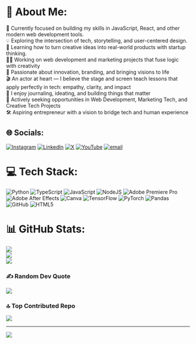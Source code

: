 # 💫 About Me:
🔭 Currently focused on building my skills in JavaScript, React, and other modern web development tools.<br>💡 Exploring the intersection of tech, storytelling, and user-centered design.<br>🎯 Learning how to turn creative ideas into real-world products with startup thinking.<br>👨‍💻 Working on web development and marketing projects that fuse logic with creativity<br>🧠 Passionate about innovation, branding, and bringing visions to life<br>🎬 An actor at heart — I believe the stage and screen teach lessons that apply perfectly in tech: empathy, clarity, and impact<br>📖 I enjoy journaling, ideating, and building things that matter<br>👀 Actively seeking opportunities in Web Development, Marketing Tech, and Creative Tech Projects<br>🛠️ Aspiring entrepreneur with a vision to bridge tech and human experience


## 🌐 Socials:
[![Instagram](https://img.shields.io/badge/Instagram-%23E4405F.svg?logo=Instagram&logoColor=white)](https://instagram.com/https://www.instagram.com/sanjeev173314/) [![LinkedIn](https://img.shields.io/badge/LinkedIn-%230077B5.svg?logo=linkedin&logoColor=white)](https://linkedin.com/in/https://www.linkedin.com/in/sanjeev-rai-68a015216/) [![X](https://img.shields.io/badge/X-black.svg?logo=X&logoColor=white)](https://x.com/https://x.com/SanjeevRai69356) [![YouTube](https://img.shields.io/badge/YouTube-%23FF0000.svg?logo=YouTube&logoColor=white)](https://youtube.com/@https://www.youtube.com/@Intellectual_backbencher) [![email](https://img.shields.io/badge/Email-D14836?logo=gmail&logoColor=white)](mailto:sanjeevbuisness1346@gmail.com) 

# 💻 Tech Stack:
![Python](https://img.shields.io/badge/python-3670A0?style=for-the-badge&logo=python&logoColor=ffdd54) ![TypeScript](https://img.shields.io/badge/typescript-%23007ACC.svg?style=for-the-badge&logo=typescript&logoColor=white) ![JavaScript](https://img.shields.io/badge/javascript-%23323330.svg?style=for-the-badge&logo=javascript&logoColor=%23F7DF1E) ![NodeJS](https://img.shields.io/badge/node.js-6DA55F?style=for-the-badge&logo=node.js&logoColor=white) ![Adobe Premiere Pro](https://img.shields.io/badge/Adobe%20Premiere%20Pro-9999FF.svg?style=for-the-badge&logo=Adobe%20Premiere%20Pro&logoColor=white) ![Adobe After Effects](https://img.shields.io/badge/Adobe%20After%20Effects-9999FF.svg?style=for-the-badge&logo=Adobe%20After%20Effects&logoColor=white) ![Canva](https://img.shields.io/badge/Canva-%2300C4CC.svg?style=for-the-badge&logo=Canva&logoColor=white) ![TensorFlow](https://img.shields.io/badge/TensorFlow-%23FF6F00.svg?style=for-the-badge&logo=TensorFlow&logoColor=white) ![PyTorch](https://img.shields.io/badge/PyTorch-%23EE4C2C.svg?style=for-the-badge&logo=PyTorch&logoColor=white) ![Pandas](https://img.shields.io/badge/pandas-%23150458.svg?style=for-the-badge&logo=pandas&logoColor=white) ![GitHub](https://img.shields.io/badge/github-%23121011.svg?style=for-the-badge&logo=github&logoColor=white) ![HTML5](https://img.shields.io/badge/html5-%23E34F26.svg?style=for-the-badge&logo=html5&logoColor=white)
# 📊 GitHub Stats:
![](https://github-readme-stats.vercel.app/api?username=sanjeev17&theme=dark&hide_border=false&include_all_commits=true&count_private=true)<br/>
![](https://nirzak-streak-stats.vercel.app/?user=sanjeev17&theme=dark&hide_border=false)<br/>
![](https://github-readme-stats.vercel.app/api/top-langs/?username=sanjeev17&theme=dark&hide_border=false&include_all_commits=true&count_private=true&layout=compact)

### ✍️ Random Dev Quote
![](https://quotes-github-readme.vercel.app/api?type=horizontal&theme=radical)

### 🔝 Top Contributed Repo
![](https://github-contributor-stats.vercel.app/api?username=sanjeev17&limit=5&theme=default&combine_all_yearly_contributions=true)

---
[![](https://visitcount.itsvg.in/api?id=sanjeev17&icon=10&color=0)](https://visitcount.itsvg.in)

<!-- Proudly created with GPRM ( https://gprm.itsvg.in ) -->

